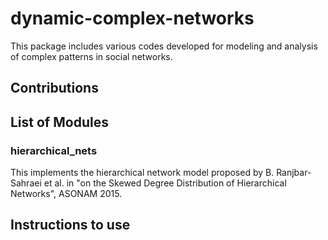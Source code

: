 dynamic-complex-networks
===============

This package includes various codes developed for modeling and analysis of complex patterns in social networks.

## Contributions

## List of Modules

### hierarchical_nets
This implements the hierarchical network model proposed by B. Ranjbar-Sahraei et al. in "on the Skewed Degree Distribution of Hierarchical Networks", ASONAM 2015.

## Instructions to use

